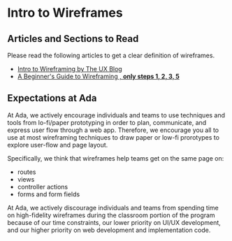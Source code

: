 # Intro to Wireframes

## Articles and Sections to Read

Please read the following articles to get a clear definition of wireframes.

- [Intro to Wireframing by The UX Blog](https://medium.theuxblog.com/introduction-to-wireframing-and-its-principles-a43b19f97807)
- [A Beginner's Guide to Wireframing , **only steps 1, 2, 3, 5**](https://webdesign.tutsplus.com/articles/a-beginners-guide-to-wireframing--webdesign-7399)

## Expectations at Ada

At Ada, we actively encourage individuals and teams to use techniques and tools from lo-fi/paper prototyping in order to plan, communicate, and express user flow through a web app. Therefore, we encourage you all to use at most wireframing techniques to draw paper or low-fi prorotypes to explore user-flow and page layout.

Specifically, we think that wireframes help teams get on the same page on:

- routes
- views
- controller actions
- forms and form fields

At Ada, we actively discourage individuals and teams from spending time on high-fidelity wireframes during the classroom portion of the program because of our time constraints, our lower priority on UI/UX development, and our higher priority on web development and implementation code.